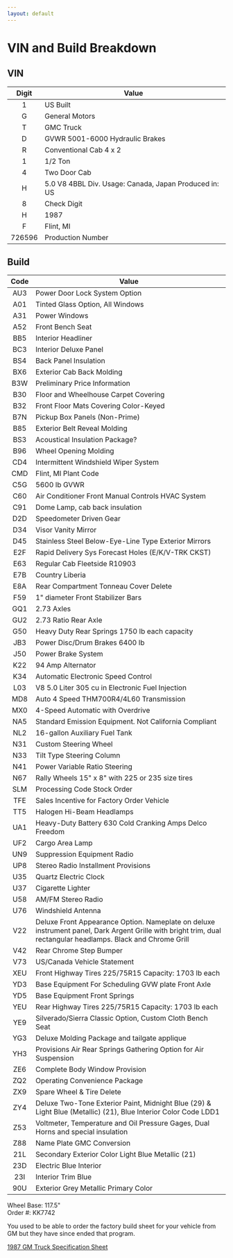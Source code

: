```yaml
---
layout: default
---
```


# VIN and Build Breakdown

## VIN

| Digit | Value |
| :--: | -- |
|1|US Built|
|G|General Motors|
|T|GMC Truck |
|D|GVWR 5001-6000 Hydraulic Brakes |
|R|Conventional Cab 4 x 2 |
|1|1/2 Ton |
|4|Two Door Cab |
|H|5.0 V8 4BBL  Div. Usage: Canada, Japan  Produced in: US |
|8|Check Digit |
|H|1987 |
|F|Flint, MI |
|726596|Production Number|

## Build

| Code | Value |
| :--: | -- |
AU3|Power Door Lock System Option
A01|Tinted Glass Option, All Windows
A31|Power Windows
A52|Front Bench Seat
BB5|Interior Headliner
BC3|Interior Deluxe Panel
BS4|Back Panel Insulation
BX6|Exterior Cab Back Molding
B3W|Preliminary Price Information
B30|Floor and Wheelhouse Carpet Covering
B32|Front Floor Mats Covering Color-Keyed
B7N|Pickup Box Panels (Non-Prime)
B85|Exterior Belt Reveal Molding
BS3|Acoustical Insulation Package?
B96|Wheel Opening Molding
CD4|Intermittent Windshield Wiper System
CMD|Flint, MI Plant Code
C5G|5600 lb GVWR
C60|Air Conditioner Front Manual Controls HVAC System
C91|Dome Lamp, cab back insulation
D2D|Speedometer Driven Gear
D34|Visor Vanity Mirror
D45|Stainless Steel Below-Eye-Line Type Exterior Mirrors
E2F|Rapid Delivery Sys Forecast Holes (E/K/V-TRK CKST)
E63|Regular Cab Fleetside R10903
E7B|Country Liberia
E8A|Rear Compartment Tonneau Cover Delete
F59|1" diameter Front Stabilizer Bars
GQ1|2.73 Axles
GU2|2.73 Ratio Rear Axle
G50|Heavy Duty Rear Springs 1750 lb each capacity
JB3|Power Disc/Drum Brakes 6400 lb
J50|Power Brake System
K22|94 Amp Alternator
K34|Automatic Electronic Speed Control
L03|V8 5.0 Liter 305 cu in Electronic Fuel Injection
MD8|Auto 4 Speed THM700R4/4L60 Transmission
MX0|4-Speed Automatic with Overdrive
NA5|Standard Emission Equipment. Not California Compliant
NL2|16-gallon Auxiliary Fuel Tank
N31|Custom Steering Wheel
N33|Tilt Type Steering Column
N41|Power Variable Ratio Steering
N67|Rally Wheels 15" x 8" with 225 or 235 size tires
SLM|Processing Code Stock Order
TFE|Sales Incentive for Factory Order Vehicle
TT5|Halogen Hi-Beam Headlamps
UA1|Heavy-Duty Battery 630 Cold Cranking Amps Delco Freedom
UF2|Cargo Area Lamp
UN9|Suppression Equipment Radio
UP8|Stereo Radio Installment Provisions
U35|Quartz Electric Clock
U37|Cigarette Lighter
U58|AM/FM Stereo Radio
U76|Windshield Antenna
V22|Deluxe Front Appearance Option. Nameplate on deluxe instrument panel, Dark Argent Grille with bright trim, dual rectangular headlamps. Black and Chrome Grill
V42|Rear Chrome Step Bumper
V73|US/Canada Vehicle Statement
XEU|Front Highway Tires 225/75R15  Capacity: 1703 lb each
YD3|Base Equipment For Scheduling GVW plate Front Axle
YD5|Base Equipment Front Springs
YEU|Rear Highway Tires 225/75R15  Capacity: 1703 lb each
YE9|Silverado/Sierra Classic Option, Custom Cloth Bench Seat
YG3|Deluxe Molding Package and tailgate applique
YH3|Provisions Air Rear Springs Gathering Option for Air Suspension
ZE6|Complete Body Window Provision
ZQ2|Operating Convenience Package
ZX9|Spare Wheel & Tire Delete
ZY4|Deluxe Two-Tone Exterior Paint, Midnight Blue (29) & Light Blue (Metallic) (21), Blue Interior Color Code LDD1
Z53|Voltmeter, Temperature and Oil Pressure Gages, Dual Horns and special insulation
Z88|Name Plate GMC Conversion
21L|Secondary Exterior Color Light Blue Metallic (21)
23D|Electric Blue Interior
23I|Interior Trim Blue
90U|Exterior Grey Metallic Primary Color

Wheel Base: 117.5" \
Order #: KK7742

You used to be able to order the factory build sheet for your vehicle from GM but they have since ended that program.

[1987 GM Truck Specification Sheet](https://www.gmheritagecenter.com/docs/gm-heritage-archive/vehicle-information-kits/Chevrolet-Trucks/1987-Chevrolet-Truck.pdf)
